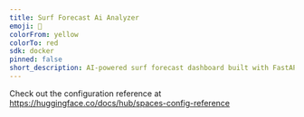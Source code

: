 ```yaml
---
title: Surf Forecast Ai Analyzer
emoji: 🐠
colorFrom: yellow
colorTo: red
sdk: docker
pinned: false
short_description: AI-powered surf forecast dashboard built with FastAPI, panda
---
```


Check out the configuration reference at https://huggingface.co/docs/hub/spaces-config-reference
